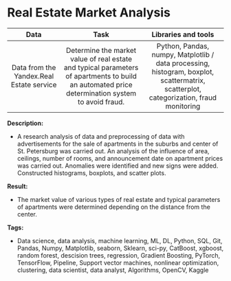 # Real Estate Market Analysis
| Data            |  Task                | Libraries and tools | 
| :--------------: | :---------------------------: |:----------------------:|
|  Data from the Yandex.Real Estate service |Determine the market value of real estate and typical parameters of apartments to build an automated price determination system to avoid fraud.| Python, Pandas, numpy, Matplotlib /  data processing, histogram, boxplot, scattermatrix, scatterplot, categorization, fraud monitoring|


**Description:**  

- A research analysis of data and preprocessing of data with advertisements for the sale of apartments in the suburbs and center of St. Petersburg was carried out. An analysis of the influence of area, ceilings, number of rooms, and announcement date on apartment prices was carried out. Anomalies were identified and new signs were added. Constructed histograms, boxplots, and scatter plots.
 
**Result:**
- The market value of various types of real estate and typical parameters of apartments were determined depending on the distance from the center.
  
**Tags:**
- Data science, data analysis, machine learning, ML, DL, Python, SQL, Git, Pandas, Numpy, Matplotlib, seaborn, Sklearn, sci-py, CatBoost, xgboost, random forest, descision trees, regression, Gradient Boosting, PyTorch, TensorFlow, Pipeline, Support vector machines, nonlinear optimization, clustering, data scientist, data analyst, Algorithms, OpenCV, Kaggle